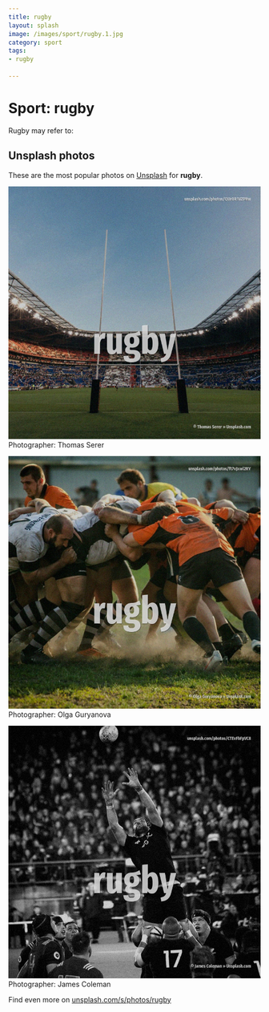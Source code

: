 ```yaml
---
title: rugby
layout: splash
image: /images/sport/rugby.1.jpg
category: sport
tags:
- rugby

---
```

# Sport: rugby

Rugby may refer to:     

 
## Unsplash photos
These are the most popular photos on [Unsplash](https://unsplash.com) for **rugby**.
 
![rugby](/images/sport/rugby.1.jpg)
Photographer:  Thomas Serer
 
![rugby](/images/sport/rugby.2.jpg)
Photographer:  Olga Guryanova
 
![rugby](/images/sport/rugby.3.jpg)
Photographer:  James Coleman
 
Find even more on [unsplash.com/s/photos/rugby](https://unsplash.com/s/photos/rugby)
 
